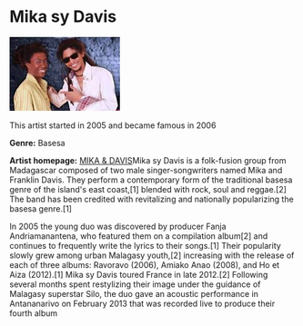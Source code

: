 # Mika sy Davis

![alt text](MIKA.jpg)

This artist started in 2005 and became famous in 2006

**Genre:** Basesa

**Artist homepage:** [MIKA & DAVIS](https://web.facebook.com/mikasydavis/?_rdc=1&_rdr)Mika sy Davis is a folk-fusion group from Madagascar composed of two male singer-songwriters named Mika and Franklin Davis. They perform a contemporary form of the traditional basesa genre of the island's east coast,[1] blended with rock, soul and reggae.[2] The band has been credited with revitalizing and nationally popularizing the basesa genre.[1]

In 2005 the young duo was discovered by producer Fanja Andriamanantena, who featured them on a compilation album[2] and continues to frequently write the lyrics to their songs.[1] Their popularity slowly grew among urban Malagasy youth,[2] increasing with the release of each of three albums: Ravoravo (2006), Amiako Anao (2008), and Ho et Aiza (2012).[1] Mika sy Davis toured France in late 2012.[2] Following several months spent restylizing their image under the guidance of Malagasy superstar Silo, the duo gave an acoustic performance in Antananarivo on February 2013 that was recorded live to produce their fourth album
